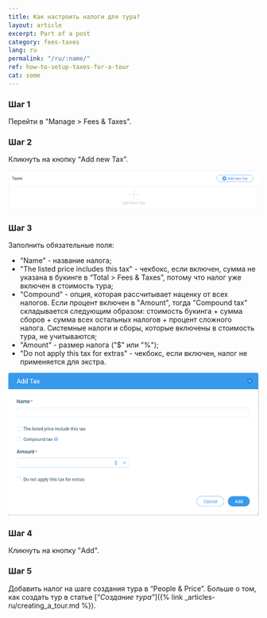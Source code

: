 ```yaml
---
title: Как настроить налоги для тура?
layout: article
excerpt: Part of a post
category: fees-taxes
lang: ru
permalink: "/ru/:name/"
ref: how-to-setup-taxes-for-a-tour
cat: some
---
```


### **Шаг 1**

Перейти в "Manage > Fees & Taxes".

### **Шаг 2**

Кликнуть на кнопку “Add new Tax”.

![How_to_setup_a_taxes_for_a_tour1](/assets/images/how_to_setup_a_taxes_for_a_tour1.png)

### **Шаг 3**

Заполнить обязательные поля:
- "Name" - название налога;
- "The listed price includes this tax" - чекбокс, если включен, сумма не указана в букинге в “Total > Fees & Taxes”, потому что налог уже включен в стоимость тура;
- "Compound" - опция, которая рассчитывает наценку от всех налогов. Если процент включен в "Amount", тогда "Compound tax" складывается следующим образом: 
стоимость букинга + сумма сборов + сумма всех остальных налогов + процент сложного налога. Системные налоги и сборы, которые включены в стоимость тура, не учитываются;
- "Amount" - размер налога ("$" или "%");
- "Do not apply this tax for extras" - чекбокс, если включен, налог не применяется для экстра.

![How_to_setup_a_taxes_for_a_tour2](/assets/images/how_to_setup_a_taxes_for_a_tour2.png)

### **Шаг 4**

Кликнуть на кнопку "Add".

### **Шаг 5**

Добавить налог на шаге создания тура в “People & Price”. Больше о том, как создать тур в статье [*“Cоздание тура”*]({% link _articles-ru/creating_a_tour.md %}).

